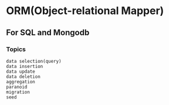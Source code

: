 # ORM(Object-relational Mapper)
## For SQL and Mongodb
### Topics
	data selection(query)
	data insertion
	data update
	data deletion
	aggregation
	paranoid
	migration
	seed

